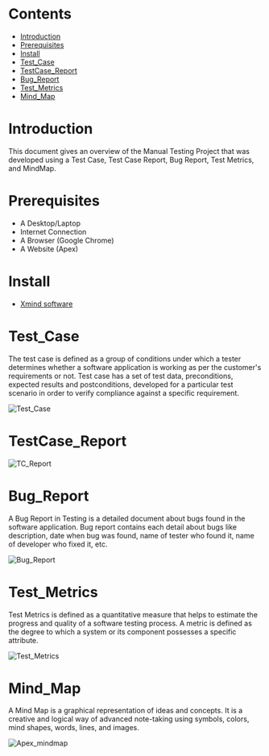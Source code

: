 
# Contents

- [Introduction](#Introduction)
- [Prerequisites](#Prerequisites)
- [Install](#Install)
- [Test_Case](#Test_Case)
- [TestCase_Report](#TestCase_Report)
- [Bug_Report](#Bug_Report)
- [Test_Metrics](#Test_Metrics)
- [Mind_Map](#Mind_Map)
# Introduction

This document gives an overview of the Manual Testing Project that was developed using a Test Case, Test Case Report, Bug Report, Test Metrics, and MindMap.


# Prerequisites

- A Desktop/Laptop
- Internet Connection
- A Browser (Google Chrome)
- A Website (Apex)
# Install

- [Xmind software](https://xmind.app/download/)
# Test_Case

The test case is defined as a group of conditions under which a tester determines whether a software application is working as per the customer's requirements or not. Test case has a set of test data, preconditions, expected results and postconditions, developed for a particular test scenario in order to verify compliance against a specific requirement.

![Test_Case](https://user-images.githubusercontent.com/26795314/200125598-33c5e494-3cda-45eb-b4a0-7fa4f0381646.png)


# TestCase_Report

![TC_Report](https://user-images.githubusercontent.com/26795314/200125623-51ea7109-5481-4d5d-8e96-60e4be15aa5d.png)

# Bug_Report

A Bug Report in Testing is a detailed document about bugs found in the software application. Bug report contains each detail about bugs like description, date when bug was found, name of tester who found it, name of developer who fixed it, etc.

![Bug_Report](https://user-images.githubusercontent.com/26795314/200125716-090b8231-e04d-41fb-9caa-a042318527d9.png)

# Test_Metrics

Test Metrics is defined as a quantitative measure that helps to estimate the progress and quality of a software testing process. A metric is defined as the degree to which a system or its component possesses a specific attribute.

![Test_Metrics](https://user-images.githubusercontent.com/26795314/200125733-3b4c7b89-7266-4e7d-8669-06f7f432bad4.png)

# Mind_Map

A Mind Map is a graphical representation of ideas and concepts. It is a creative and logical way of advanced note-taking using symbols, colors, mind shapes, words, lines, and images.


![Apex_mindmap](https://user-images.githubusercontent.com/26795314/200125738-5167f9be-216b-4a22-88e9-6141ce096fb2.png)
